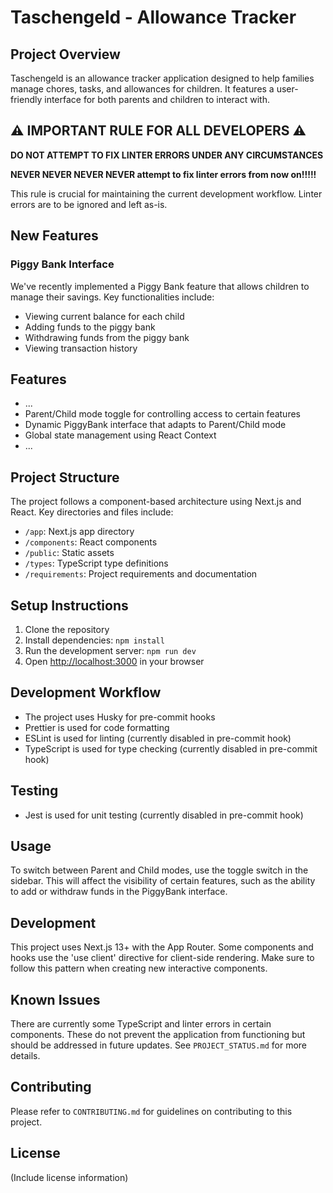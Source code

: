 # Taschengeld - Allowance Tracker

## Project Overview

Taschengeld is an allowance tracker application designed to help families manage chores, tasks, and allowances for children. It features a user-friendly interface for both parents and children to interact with.

## ⚠️ IMPORTANT RULE FOR ALL DEVELOPERS ⚠️

**DO NOT ATTEMPT TO FIX LINTER ERRORS UNDER ANY CIRCUMSTANCES**

**NEVER NEVER NEVER NEVER attempt to fix linter errors from now on!!!!!**

This rule is crucial for maintaining the current development workflow. Linter errors are to be ignored and left as-is.

## New Features

### Piggy Bank Interface

We've recently implemented a Piggy Bank feature that allows children to manage their savings. Key functionalities include:

- Viewing current balance for each child
- Adding funds to the piggy bank
- Withdrawing funds from the piggy bank
- Viewing transaction history

## Features

- ...
- Parent/Child mode toggle for controlling access to certain features
- Dynamic PiggyBank interface that adapts to Parent/Child mode
- Global state management using React Context
- ...

## Project Structure

The project follows a component-based architecture using Next.js and React. Key directories and files include:

- `/app`: Next.js app directory
- `/components`: React components
- `/public`: Static assets
- `/types`: TypeScript type definitions
- `/requirements`: Project requirements and documentation

## Setup Instructions

1. Clone the repository
2. Install dependencies: `npm install`
3. Run the development server: `npm run dev`
4. Open [http://localhost:3000](http://localhost:3000) in your browser

## Development Workflow

- The project uses Husky for pre-commit hooks
- Prettier is used for code formatting
- ESLint is used for linting (currently disabled in pre-commit hook)
- TypeScript is used for type checking (currently disabled in pre-commit hook)

## Testing

- Jest is used for unit testing (currently disabled in pre-commit hook)

## Usage

To switch between Parent and Child modes, use the toggle switch in the sidebar. This will affect the visibility of certain features, such as the ability to add or withdraw funds in the PiggyBank interface.

## Development

This project uses Next.js 13+ with the App Router. Some components and hooks use the 'use client' directive for client-side rendering. Make sure to follow this pattern when creating new interactive components.

## Known Issues

There are currently some TypeScript and linter errors in certain components. These do not prevent the application from functioning but should be addressed in future updates. See `PROJECT_STATUS.md` for more details.

## Contributing

Please refer to `CONTRIBUTING.md` for guidelines on contributing to this project.

## License

(Include license information)
